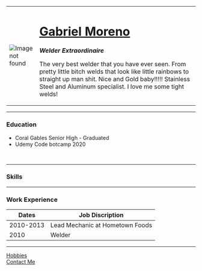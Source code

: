 <!DOCTYPE html>
<html lang="en" dir="ltr">
  <head>
    <meta charset="utf-8">
    <title>Gabriel Moreno</title>
  </head>
  <body>
    <table cellspacing=20>
      <tr>
        <td><img
            src="https://scontent.fmia1-2.fna.fbcdn.net/v/t1.0-1/p200x200/69082660_10218538824009256_6758395223694376960_n.jpg?_nc_cat=104&_nc_sid=7206a8&_nc_ohc=R04eXUwXTMoAX9UTyH_&_nc_ht=scontent.fmia1-2.fna&tp=6&oh=beeea60c2b6be145aee69a067e386f02&oe=5F980A6F"
            Alt="Image not found"></td>
        <td>
          <h1><a href="https://www.facebook.com/ErbalistLLC">Gabriel Moreno</a></h1>
          <p>
            <em><strong>Welder Extraordinaire</strong></em><br />
          </p>
          <p>
            The very best welder that you have ever seen. From pretty little bitch
            welds that look like little rainbows to straight up man shit. Nice and
            Gold baby!!!!! Stainless Steel and Aluminum specialist. I love me some
            tight welds!
          </p>
        </td>
      </tr>
    </table>
    <hr />
    <h3>Education</h3>
    <p>
    <ul>
      <li>Coral Gables Senior High - Graduated</li>
      <li>Udemy Code botcamp 2020</li>
    </ul>
    <br />
    <hr>
    <h3>Skills</h3>
    <hr />
    <h3>Work Experience</h3>
    <table cellspacing="10">
      <thead>
        <tr>
          <th>Dates</th>
          <th>Job Discription</th>
        </tr>
      </thead>
      <tbody>
        <tr>
          <td>2010-2013</td>
          <td>Lead Mechanic at Hometown Foods</td>
        </tr>
        <tr>
          <td>2010</td>
          <td>Welder</td>
        </tr>
      </tbody>
      <tfoot>
      </tfoot>
    </table>
    <hr>
    <a href="Hobbies.html">Hobbies</a>
    <br />
    <a href="Contact.html">Contact Me</a>
    </p>
  </body>
</html>
